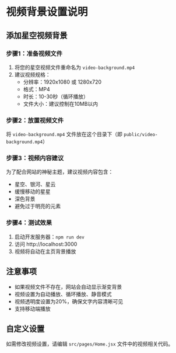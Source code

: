 # 视频背景设置说明

## 添加星空视频背景

### 步骤1：准备视频文件
1. 将您的星空视频文件重命名为 `video-background.mp4`
2. 建议视频规格：
   - 分辨率：1920x1080 或 1280x720
   - 格式：MP4
   - 时长：10-30秒（循环播放）
   - 文件大小：建议控制在10MB以内

### 步骤2：放置视频文件
将 `video-background.mp4` 文件放在这个目录下（即 `public/video-background.mp4`）

### 步骤3：视频内容建议
为了配合网站的神秘主题，建议视频内容包含：
- 星空、银河、星云
- 缓慢移动的星星
- 深色背景
- 避免过于明亮的元素

### 步骤4：测试效果
1. 启动开发服务器：`npm run dev`
2. 访问 http://localhost:3000
3. 视频将自动在主页背景播放

## 注意事项
- 如果视频文件不存在，网站会自动显示渐变背景
- 视频设置为自动播放、循环播放、静音模式
- 视频透明度设置为20%，确保文字内容清晰可见
- 支持移动端播放

## 自定义设置
如需修改视频设置，请编辑 `src/pages/Home.jsx` 文件中的视频相关代码。 